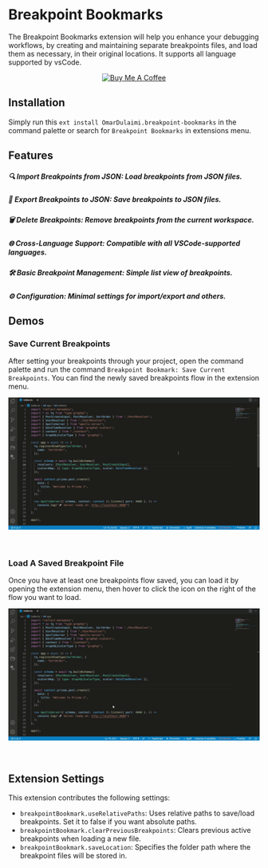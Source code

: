 # Breakpoint Bookmarks

The Breakpoint Bookmarks extension will help you enhance your debugging workflows, by creating and maintaining separate breakpoints files, and load them as necessary, in their original locations. It supports all language supported by vsCode.

<p align="center">
  <a href="https://www.buymeacoffee.com/omardulaimi">
    <img src="https://cdn.buymeacoffee.com/buttons/default-black.png" alt="Buy Me A Coffee" height="41" width="174">
  </a>
</p>

## Installation

Simply run this `ext install OmarDulaimi.breakpoint-bookmarks` in the command palette or search for `Breakpoint Bookmarks` in extensions menu.

## Features

##### 🔍 Import Breakpoints from JSON: Load breakpoints from JSON files.
##### 💾 Export Breakpoints to JSON: Save breakpoints to JSON files.
##### 🗑️ Delete Breakpoints: Remove breakpoints from the current workspace.
##### 🌐 Cross-Language Support: Compatible with all VSCode-supported languages.
##### 🛠️ Basic Breakpoint Management: Simple list view of breakpoints.
##### ⚙️ Configuration: Minimal settings for import/export and others.

## Demos

### Save Current Breakpoints

After setting your breakpoints through your project, open the command palette and run the command `Breakpoint Bookmark: Save Current Breakpoints`. You can find the newly saved breakpoints flow in the extension menu.

![saving current breakpoints demo](media/save.gif)

<br>

### Load A Saved Breakpoint File

Once you have at least one breakpoints flow saved, you can load it by opening the extension menu, then hover to click the icon on the right of the flow you want to load.

![loading a breakpoint flow demo](media/load.gif)

<br>

## Extension Settings

This extension contributes the following settings:

- `breakpointBookmark.useRelativePaths`: Uses relative paths to save/load breakpoints. Set it to false if you want absolute paths.
- `breakpointBookmark.clearPreviousBreakpoints`: Clears previous active breakpoints when loading a new file.
- `breakpointBookmark.saveLocation`: Specifies the folder path where the breakpoint files will be stored in.
